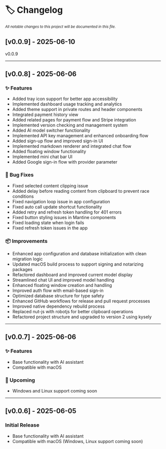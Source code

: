 # 🏷️ Changelog

<sub><i>All notable changes to this project will be documented in this file.</i></sub>

<!-- CHANGELOG_ENTRY -->
## [v0.0.9] - 2025-06-10

v0.0.9

---

## [v0.0.8] - 2025-06-06

### ✨ Features
- Added tray icon support for better app accessibility
- Implemented dashboard usage tracking and analytics
- Added theme support in private routes and header components
- Integrated payment history view
- Added related pages for payment flow and Stripe integration
- Implemented version checking and management system
- Added AI model switcher functionality
- Implemented API key management and enhanced onboarding flow
- Added sign-up flow and improved sign-in UI
- Implemented markdown renderer and integrated chat flow
- Added floating window functionality
- Implemented mini chat bar UI
- Added Google sign-in flow with provider parameter

### 🐛 Bug Fixes
- Fixed selected content clipping issue
- Added delay before reading content from clipboard to prevent race conditions
- Fixed navigation loop issue in app configuration
- Fixed auto call update shortcut functionality
- Added retry and refresh token handling for 401 errors
- Fixed button styling issues in Mantine components
- Fixed loading state when login fails
- Fixed refresh token issues in the app

### 📦 Improvements
- Enhanced app configuration and database initialization with clean migration logic
- Updated macOS build process to support signing and notarizing packages
- Refactored dashboard and improved current model display
- Streamlined chat UI and improved model handling
- Enhanced floating window creation and handling
- Improved auth flow with email-based sign-in
- Optimized database structure for type safety
- Enhanced GitHub workflows for release and pull request processes
- Improved native dependency rebuild process
- Replaced nut-js with robotjs for better clipboard operations
- Refactored project structure and upgraded to version 2 using kysely

---


## [v0.0.7] - 2025-06-06

### ✨ Features

- Base functionality with AI assistant
- Compatible with macOS

### 🚧 Upcoming

- Windows and Linux support coming soon

---

## [v0.0.6] - 2025-06-05

### Initial Release

- Base functionality with AI assistant
- Compatible with macOS (Windows, Linux support coming soon)
